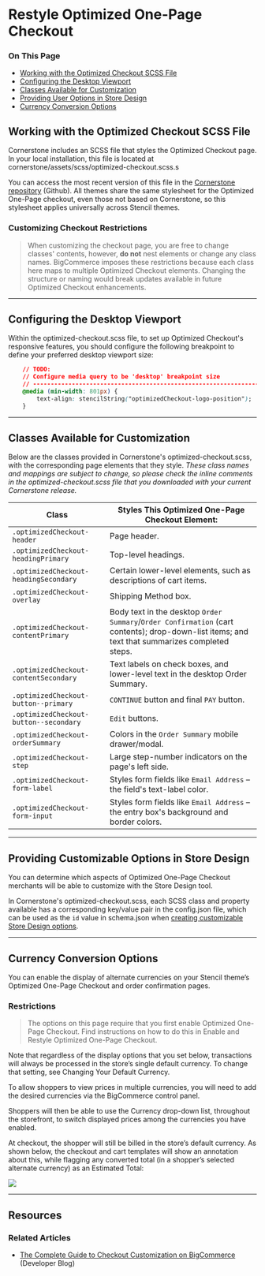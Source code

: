 <h1>Restyle Optimized One-Page Checkout</h1>
<div class="otp" id="no-index">
	<h3> On This Page </h3>
	<ul>
    <li><a href="#optimized_working">Working with the Optimized Checkout SCSS File</a></li>
    <li><a href="#optimized_configuring">Configuring the Desktop Viewport</a></li>
    <li><a href="#optimized_classes">Classes Available for Customization</a></li>
    <li><a href="#optimized_providing">Providing User Options in Store Design</a></li>
	<li><a href="#optimized_currency">Currency Conversion Options</a></li>
	</ul>
</div>

<a href='#optimized_working' aria-hidden='true' class='block-anchor'  id='optimized_working'><i aria-hidden='true' class='linkify icon'></i></a>

## Working with the Optimized Checkout SCSS File

Cornerstone includes an SCSS file that styles the Optimized Checkout page. In your local installation, this file is located at <span class="fn">cornerstone/assets/scss/optimized-checkout.scss</span>.s

You can access the most recent version of this file in the [Cornerstone repository](https://github.com/bigcommerce/cornerstone/blob/master/assets/scss/optimized-checkout.scss) (Github). All themes share the same stylesheet for the Optimized One-Page checkout, even those not based on Cornerstone, so this stylesheet applies universally across Stencil themes.

<div class="HubBlock--callout">
<div class="CalloutBlock--error">
<div class="HubBlock-content">

<!-- theme: error -->

### Customizing Checkout Restrictions
> When customizing the checkout page, you are free to change classes' contents, however, **do not** nest elements or change any class names. BigCommerce imposes these restrictions because each class here maps to multiple Optimized Checkout elements. Changing the structure or naming would break updates available in future Optimized Checkout enhancements.


</div>
</div>
</div>

---

<a href='#optimized_configuring' aria-hidden='true' class='block-anchor'  id='optimized_configuring'><i aria-hidden='true' class='linkify icon'></i></a>

## Configuring the Desktop Viewport

Within the <span class="fn">optimized-checkout.scss</span> file, to set up Optimized Checkout's responsive features, you should configure the following breakpoint to define your preferred desktop viewport size:

```css
    // TODO:
    // Configure media query to be 'desktop' breakpoint size
    // -----------------------------------------------------------------------------
    @media (min-width: 801px) {
        text-align: stencilString("optimizedCheckout-logo-position");
    }
```

---

<a href='#optimized_classes' aria-hidden='true' class='block-anchor'  id='optimized_classes'><i aria-hidden='true' class='linkify icon'></i></a>

## Classes Available for Customization

Below are the classes provided in Cornerstone's <span class="fn">optimized-checkout.scss</span>, with the corresponding page elements that they style. _These class names and mappings are subject to change, so please check the inline comments in the <span class="fn">optimized-checkout.scss</span> file that you downloaded with your current Cornerstone release._

| **Class** | **Styles This Optimized One-Page Checkout Element:** |
|---|---|
| `.optimizedCheckout-header` | Page header. |
| `.optimizedCheckout-headingPrimary` | Top-level headings. |
| `.optimizedCheckout-headingSecondary` | Certain lower-level elements, such as descriptions of cart items. |
| `.optimizedCheckout-overlay` | Shipping Method box. |
| `.optimizedCheckout-contentPrimary` | Body text in the desktop `Order Summary`/`Order Confirmation` (cart contents); drop-down-list items; and text that summarizes completed steps. |
| `.optimizedCheckout-contentSecondary` | Text labels on check boxes, and lower-level text in the desktop Order Summary. |
| `.optimizedCheckout-button--primary` | `CONTINUE` button and final `PAY` button. |
| `.optimizedCheckout-button--secondary` | `Edit` buttons.
| `.optimizedCheckout-orderSummary` | Colors in the `Order Summary` mobile drawer/modal.
| `.optimizedCheckout-step` | Large step-number indicators on the page's left side. |
| `.optimizedCheckout-form-label` | Styles form fields like `Email Address` – the field's text-label color. |
| `.optimizedCheckout-form-input` | Styles form fields like `Email Address` – the entry box's background and border colors. |


---

<a href='#optimized_providing' aria-hidden='true' class='block-anchor'  id='optimized_providing'><i aria-hidden='true' class='linkify icon'></i></a>

## Providing Customizable Options in Store Design

You can determine which aspects of Optimized One-Page Checkout merchants will be able to customize with the Store Design tool.

In Cornerstone's <span class="fn">optimized-checkout.scss</span>, each SCSS class and property available has a corresponding key/value pair in the <span class="fn">config.json</span> file, which can be used as the `id` value in schema.json when [creating customizable Store Design options](/stencil-docs/store-design/schema-json-metadata).

---

<a id="optimized_currency"></a>

## Currency Conversion Options

You can enable the display of alternate currencies on your Stencil theme’s Optimized One-Page Checkout and order confirmation pages.

<div class="HubBlock--callout">
<div class="CalloutBlock--warning">
<div class="HubBlock-content">

<!-- theme: warning -->

### Restrictions
> The options on this page require that you first enable Optimized One-Page Checkout. Find instructions on how to do this in Enable and Restyle Optimized One-Page Checkout.

</div>
</div>
</div>

Note that regardless of the display options that you set below, transactions will always be processed in the store’s single default currency. To change that setting, see Changing Your Default Currency.

To allow shoppers to view prices in multiple currencies, you will need to add the desired currencies via the BigCommerce control panel.

Shoppers will then be able to use the Currency drop-down list, throughout the storefront, to switch displayed prices among the currencies you have enabled.

At checkout, the shopper will still be billed in the store’s default currency. As shown below, the checkout and cart templates will show an annotation about this, while flagging any converted total (in a shopper’s selected alternate currency) as an Estimated Total:

<!--
    title:
    data: //s3.amazonaws.com/user-content.stoplight.io/6116/1562870949093
-->

![](//s3.amazonaws.com/user-content.stoplight.io/6116/1562870949093 "")

---

## Resources

### Related Articles
* [The Complete Guide to Checkout Customization on BigCommerce](https://medium.com/bigcommerce-developer-blog/the-complete-guide-to-checkout-customization-on-bigcommerce-6b566bc36fa9) (Developer Blog)
